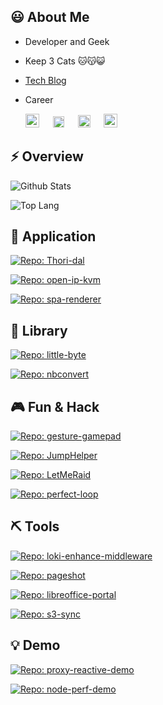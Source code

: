 ## 😃 About Me

* Developer and Geek

* Keep 3 Cats 🐱😽😺

* [Tech Blog](https://www.zhihu.com/column/deepfe)

* Career

  <img style="height: 22px" alt="intel" src="https://user-images.githubusercontent.com/5763301/199003163-a9746ca7-671f-498a-ad44-0bc2dbe3504c.png">
  &ensp;&ensp;
  <img style="height: 18px" alt="alibaba" src="https://user-images.githubusercontent.com/5763301/199003177-6174f6a7-87f4-4c01-9a13-501d5383bedf.png">
  &ensp;&ensp;
  <img style="height: 20px;" alt="Heywhale" src="https://user-images.githubusercontent.com/5763301/199003185-3d0bb6c4-c652-44e2-b937-616a2e6ee47e.png">
  &ensp;&ensp;
  <img style="height: 22px;" alt="Byte-dance" src="https://user-images.githubusercontent.com/5763301/199003374-7e4335a0-b6cf-4043-8a1d-0184605f1742.svg">
 

## ⚡ Overview

<p><picture>
  <source media="(prefers-color-scheme: dark)" srcset="https://www.nihi.me/github-stats/card?theme=dracula">
  <img alt="Github Stats" src="https://www.nihi.me/github-stats/card?theme=default">
</picture></p>

<p><picture>
  <source media="(prefers-color-scheme: dark)" srcset="https://www.nihi.me/github-stats/toplang?theme=dracula">
  <img alt="Top Lang" src="https://www.nihi.me/github-stats/toplang?theme=default">
</picture></p>

## 🚣 Application


<p><a href="https://github.com/Nihiue/Thori-dal">
<picture>
  <source media="(prefers-color-scheme: dark)" srcset="https://www.nihi.me/github-stats/pin?repo=Thori-dal&theme=dracula">
  <img alt="Repo: Thori-dal" src="https://www.nihi.me/github-stats/pin?repo=Thori-dal&theme=default">
</picture>
</a></p>

<p><a href="https://github.com/Nihiue/open-ip-kvm">
<picture>
  <source media="(prefers-color-scheme: dark)" srcset="https://www.nihi.me/github-stats/pin?repo=open-ip-kvm&theme=dracula">
  <img alt="Repo: open-ip-kvm" src="https://www.nihi.me/github-stats/pin?repo=open-ip-kvm&theme=default">
</picture>
</a></p>

<p><a href="https://github.com/Nihiue/spa-renderer">
<picture>
  <source media="(prefers-color-scheme: dark)" srcset="https://www.nihi.me/github-stats/pin?repo=spa-renderer&theme=dracula">
  <img alt="Repo: spa-renderer" src="https://www.nihi.me/github-stats/pin?repo=spa-renderer&theme=default">
</picture>
</a></p>

## 🚀 Library


<p><a href="https://github.com/Nihiue/little-byte">
<picture>
  <source media="(prefers-color-scheme: dark)" srcset="https://www.nihi.me/github-stats/pin?repo=little-byte&theme=dracula">
  <img alt="Repo: little-byte" src="https://www.nihi.me/github-stats/pin?repo=little-byte&theme=default">
</picture>
</a></p>

<p><a href="https://github.com/Nihiue/nbconvert">
<picture>
  <source media="(prefers-color-scheme: dark)" srcset="https://www.nihi.me/github-stats/pin?repo=nbconvert&theme=dracula">
  <img alt="Repo: nbconvert" src="https://www.nihi.me/github-stats/pin?repo=nbconvert&theme=default">
</picture>
</a></p>

## 🎮 Fun & Hack


<p><a href="https://github.com/Nihiue/gesture-gamepad">
<picture>
  <source media="(prefers-color-scheme: dark)" srcset="https://www.nihi.me/github-stats/pin?repo=gesture-gamepad&theme=dracula">
  <img alt="Repo: gesture-gamepad" src="https://www.nihi.me/github-stats/pin?repo=gesture-gamepad&theme=default">
</picture>
</a></p>

<p><a href="https://github.com/Nihiue/JumpHelper">
<picture>
  <source media="(prefers-color-scheme: dark)" srcset="https://www.nihi.me/github-stats/pin?repo=JumpHelper&theme=dracula">
  <img alt="Repo: JumpHelper" src="https://www.nihi.me/github-stats/pin?repo=JumpHelper&theme=default">
</picture>
</a></p>

<p><a href="https://github.com/Nihiue/LetMeRaid">
<picture>
  <source media="(prefers-color-scheme: dark)" srcset="https://www.nihi.me/github-stats/pin?repo=LetMeRaid&theme=dracula">
  <img alt="Repo: LetMeRaid" src="https://www.nihi.me/github-stats/pin?repo=LetMeRaid&theme=default">
</picture>
</a></p>

<p><a href="https://github.com/Nihiue/perfect-loop">
<picture>
  <source media="(prefers-color-scheme: dark)" srcset="https://www.nihi.me/github-stats/pin?repo=perfect-loop&theme=dracula">
  <img alt="Repo: perfect-loop" src="https://www.nihi.me/github-stats/pin?repo=perfect-loop&theme=default">
</picture>
</a></p>

## ⛏️ Tools


<p><a href="https://github.com/Nihiue/loki-enhance-middleware">
<picture>
  <source media="(prefers-color-scheme: dark)" srcset="https://www.nihi.me/github-stats/pin?repo=loki-enhance-middleware&theme=dracula">
  <img alt="Repo: loki-enhance-middleware" src="https://www.nihi.me/github-stats/pin?repo=loki-enhance-middleware&theme=default">
</picture>
</a></p>

<p><a href="https://github.com/Nihiue/pageshot">
<picture>
  <source media="(prefers-color-scheme: dark)" srcset="https://www.nihi.me/github-stats/pin?repo=pageshot&theme=dracula">
  <img alt="Repo: pageshot" src="https://www.nihi.me/github-stats/pin?repo=pageshot&theme=default">
</picture>
</a></p>

<p><a href="https://github.com/Nihiue/libreoffice-portal">
<picture>
  <source media="(prefers-color-scheme: dark)" srcset="https://www.nihi.me/github-stats/pin?repo=libreoffice-portal&theme=dracula">
  <img alt="Repo: libreoffice-portal" src="https://www.nihi.me/github-stats/pin?repo=libreoffice-portal&theme=default">
</picture>
</a></p>

<p><a href="https://github.com/Nihiue/s3-sync">
<picture>
  <source media="(prefers-color-scheme: dark)" srcset="https://www.nihi.me/github-stats/pin?repo=s3-sync&theme=dracula">
  <img alt="Repo: s3-sync" src="https://www.nihi.me/github-stats/pin?repo=s3-sync&theme=default">
</picture>
</a></p>

## 💡 Demo


<p><a href="https://github.com/Nihiue/proxy-reactive-demo">
<picture>
  <source media="(prefers-color-scheme: dark)" srcset="https://www.nihi.me/github-stats/pin?repo=proxy-reactive-demo&theme=dracula">
  <img alt="Repo: proxy-reactive-demo" src="https://www.nihi.me/github-stats/pin?repo=proxy-reactive-demo&theme=default">
</picture>
</a></p>

<p><a href="https://github.com/Nihiue/node-perf-demo">
<picture>
  <source media="(prefers-color-scheme: dark)" srcset="https://www.nihi.me/github-stats/pin?repo=node-perf-demo&theme=dracula">
  <img alt="Repo: node-perf-demo" src="https://www.nihi.me/github-stats/pin?repo=node-perf-demo&theme=default">
</picture>
</a></p>
